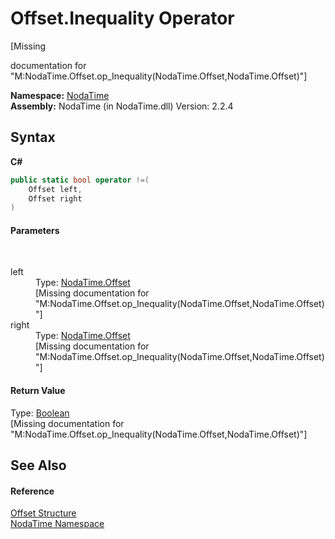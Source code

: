 # Offset.Inequality Operator 
 

\[Missing <summary> documentation for "M:NodaTime.Offset.op_Inequality(NodaTime.Offset,NodaTime.Offset)"\]

**Namespace:**&nbsp;<a href="N_NodaTime">NodaTime</a><br />**Assembly:**&nbsp;NodaTime (in NodaTime.dll) Version: 2.2.4

## Syntax

**C#**<br />
``` C#
public static bool operator !=(
	Offset left,
	Offset right
)
```


#### Parameters
&nbsp;<dl><dt>left</dt><dd>Type: <a href="T_NodaTime_Offset">NodaTime.Offset</a><br />\[Missing <param name="left"/> documentation for "M:NodaTime.Offset.op_Inequality(NodaTime.Offset,NodaTime.Offset)"\]</dd><dt>right</dt><dd>Type: <a href="T_NodaTime_Offset">NodaTime.Offset</a><br />\[Missing <param name="right"/> documentation for "M:NodaTime.Offset.op_Inequality(NodaTime.Offset,NodaTime.Offset)"\]</dd></dl>

#### Return Value
Type: <a href="http://msdn2.microsoft.com/en-us/library/a28wyd50" target="_blank">Boolean</a><br />\[Missing <returns> documentation for "M:NodaTime.Offset.op_Inequality(NodaTime.Offset,NodaTime.Offset)"\]

## See Also


#### Reference
<a href="T_NodaTime_Offset">Offset Structure</a><br /><a href="N_NodaTime">NodaTime Namespace</a><br />